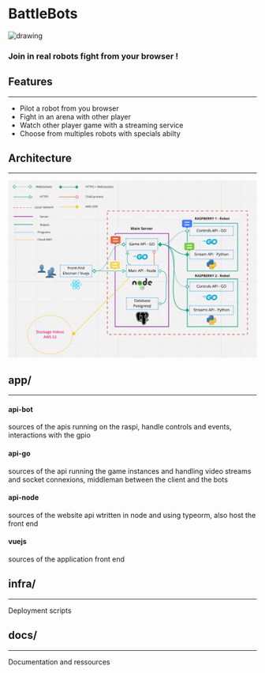 # BattleBots

<img src="docs/cover.png" alt="drawing" width="400"/>

### Join in real robots fight from your browser !

## Features
<hr>

- Pilot a robot from you browser
- Fight in an arena with other player
- Watch other player game with a streaming service
- Choose from multiples robots with specials abilty

## Architecture
<hr>

![architecture schema](docs/Architecture.png)

## app/
<hr>

#### api-bot
sources of the apis running on the raspi, handle controls and events, interactions with the gpio

#### api-go
sources of the api running the game instances and handling video streams and socket connexions,
middleman between the client and the bots 

#### api-node
sources of the website api wtritten in node and using typeorm, also host the front end

#### vuejs
sources of the application front end

## infra/
<hr>

Deployment scripts

## docs/
<hr>

Documentation and ressources
